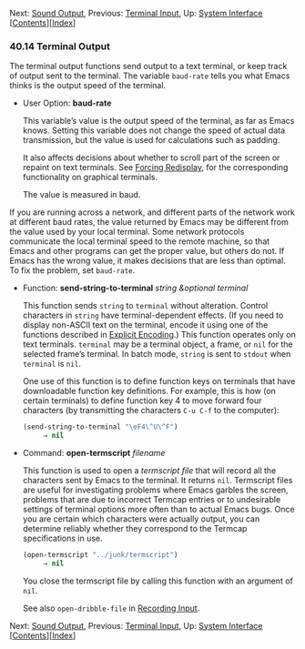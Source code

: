 

Next: [Sound Output](Sound-Output.html), Previous: [Terminal Input](Terminal-Input.html), Up: [System Interface](System-Interface.html)   \[[Contents](index.html#SEC_Contents "Table of contents")]\[[Index](Index.html "Index")]

### 40.14 Terminal Output

The terminal output functions send output to a text terminal, or keep track of output sent to the terminal. The variable `baud-rate` tells you what Emacs thinks is the output speed of the terminal.

*   User Option: **baud-rate**

    This variable’s value is the output speed of the terminal, as far as Emacs knows. Setting this variable does not change the speed of actual data transmission, but the value is used for calculations such as padding.

    It also affects decisions about whether to scroll part of the screen or repaint on text terminals. See [Forcing Redisplay](Forcing-Redisplay.html), for the corresponding functionality on graphical terminals.

    The value is measured in baud.

If you are running across a network, and different parts of the network work at different baud rates, the value returned by Emacs may be different from the value used by your local terminal. Some network protocols communicate the local terminal speed to the remote machine, so that Emacs and other programs can get the proper value, but others do not. If Emacs has the wrong value, it makes decisions that are less than optimal. To fix the problem, set `baud-rate`.

*   Function: **send-string-to-terminal** *string \&optional terminal*

    This function sends `string` to `terminal` without alteration. Control characters in `string` have terminal-dependent effects. (If you need to display non-ASCII text on the terminal, encode it using one of the functions described in [Explicit Encoding](Explicit-Encoding.html).) This function operates only on text terminals. `terminal` may be a terminal object, a frame, or `nil` for the selected frame’s terminal. In batch mode, `string` is sent to `stdout` when `terminal` is `nil`.

    One use of this function is to define function keys on terminals that have downloadable function key definitions. For example, this is how (on certain terminals) to define function key 4 to move forward four characters (by transmitting the characters `C-u C-f` to the computer):

    ```lisp
    (send-string-to-terminal "\eF4\^U\^F")
         ⇒ nil
    ```

<!---->

*   Command: **open-termscript** *filename*

    This function is used to open a *termscript file* that will record all the characters sent by Emacs to the terminal. It returns `nil`. Termscript files are useful for investigating problems where Emacs garbles the screen, problems that are due to incorrect Termcap entries or to undesirable settings of terminal options more often than to actual Emacs bugs. Once you are certain which characters were actually output, you can determine reliably whether they correspond to the Termcap specifications in use.

    ```lisp
    (open-termscript "../junk/termscript")
         ⇒ nil
    ```

    You close the termscript file by calling this function with an argument of `nil`.

    See also `open-dribble-file` in [Recording Input](Recording-Input.html).

Next: [Sound Output](Sound-Output.html), Previous: [Terminal Input](Terminal-Input.html), Up: [System Interface](System-Interface.html)   \[[Contents](index.html#SEC_Contents "Table of contents")]\[[Index](Index.html "Index")]
